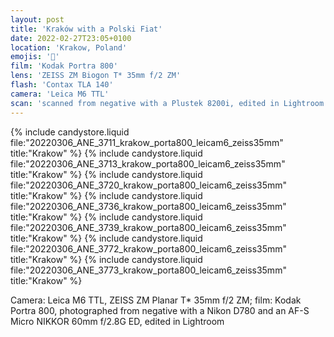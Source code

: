 ```yaml
---
layout: post
title: 'Kraków with a Polski Fiat'
date: 2022-02-27T23:05+0100
location: 'Krakow, Poland'
emojis: '🚗'
film: 'Kodak Portra 800'
lens: 'ZEISS ZM Biogon T* 35mm f/2 ZM'
flash: 'Contax TLA 140'
camera: 'Leica M6 TTL'
scan: 'scanned from negative with a Plustek 8200i, edited in Lightroom'
---
```


{% include candystore.liquid file:"20220306_ANE_3711_krakow_porta800_leicam6_zeiss35mm" title:"Krakow" %}
{% include candystore.liquid file:"20220306_ANE_3713_krakow_porta800_leicam6_zeiss35mm" title:"Krakow" %}
{% include candystore.liquid file:"20220306_ANE_3720_krakow_porta800_leicam6_zeiss35mm" title:"Krakow" %}
{% include candystore.liquid file:"20220306_ANE_3736_krakow_porta800_leicam6_zeiss35mm" title:"Krakow" %}
{% include candystore.liquid file:"20220306_ANE_3739_krakow_porta800_leicam6_zeiss35mm" title:"Krakow" %}
{% include candystore.liquid file:"20220306_ANE_3772_krakow_porta800_leicam6_zeiss35mm" title:"Krakow" %}
{% include candystore.liquid file:"20220306_ANE_3773_krakow_porta800_leicam6_zeiss35mm" title:"Krakow" %}

Camera: Leica M6 TTL, ZEISS ZM Planar T\* 35mm f/2 ZM; film: Kodak Portra 800, photographed from negative with a Nikon D780 and an AF-S Micro NIKKOR 60mm f/2.8G ED, edited in Lightroom
